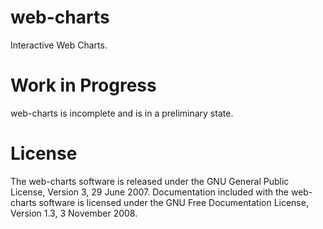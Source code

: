 # web-charts

Interactive Web Charts.

# Work in Progress

web-charts is incomplete and is in a preliminary state.

# License

The web-charts software is released under the GNU General Public License, Version 3, 29 June 2007. 
Documentation included with the web-charts software is licensed under the GNU Free Documentation License, Version 1.3, 3 November 2008.
